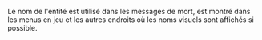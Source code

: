 Le nom de l'entité est utilisé dans les messages de mort, est montré dans les menus en jeu et les autres endroits où les noms visuels sont affichés si possible.